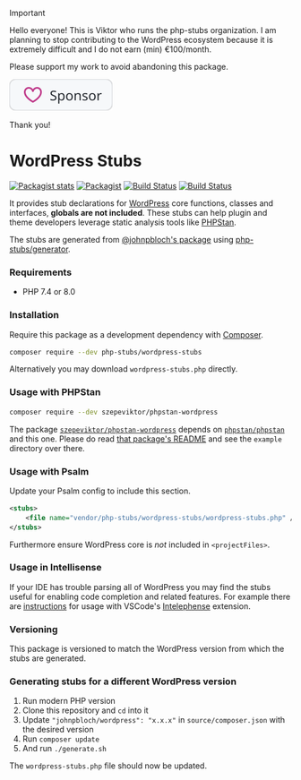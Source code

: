 > [!IMPORTANT]
> Hello everyone! This is Viktor who runs the php-stubs organization. I am planning to stop contributing to the WordPress ecosystem because it is extremely difficult and I do not earn (min) €100/month.

Please support my work to avoid abandoning this package.

[![Sponsor](https://github.com/szepeviktor/.github/raw/master/.github/assets/github-like-sponsor-button.svg)](https://github.com/sponsors/php-stubs)

Thank you!

# WordPress Stubs

[![Packagist stats](https://img.shields.io/packagist/dt/php-stubs/wordpress-stubs.svg)](https://packagist.org/packages/php-stubs/wordpress-stubs/stats)
[![Packagist](https://img.shields.io/packagist/v/php-stubs/wordpress-stubs.svg?color=4CC61E&style=popout)](https://packagist.org/packages/php-stubs/wordpress-stubs)
[![Build Status](https://github.com/php-stubs/wordpress-stubs/workflows/Tests/badge.svg)](https://github.com/php-stubs/wordpress-stubs/actions)
[![Build Status](https://github.com/php-stubs/wordpress-stubs/actions/workflows/integrate.yml/badge.svg)](https://github.com/php-stubs/wordpress-stubs/actions)

It provides stub declarations for [WordPress](https://wordpress.org/)
core functions, classes and interfaces, **globals are not included**.
These stubs can help plugin and theme developers leverage static analysis tools
like [PHPStan](https://github.com/phpstan/phpstan).

The stubs are generated from [@johnpbloch's package](https://github.com/johnpbloch/wordpress-core)
using [php-stubs/generator](https://github.com/php-stubs/generator).

### Requirements

- PHP 7.4 or 8.0

### Installation

Require this package as a development dependency with [Composer](https://getcomposer.org).

```bash
composer require --dev php-stubs/wordpress-stubs
```

Alternatively you may download `wordpress-stubs.php` directly.

### Usage with PHPStan

```bash
composer require --dev szepeviktor/phpstan-wordpress
```

The package [`szepeviktor/phpstan-wordpress`](https://github.com/szepeviktor/phpstan-wordpress)
depends on [`phpstan/phpstan`](http://github.com/phpstan/phpstan) and this one.
Please do read
[that package's README](https://github.com/szepeviktor/phpstan-wordpress/blob/master/README.md)
and see the `example` directory over there.

### Usage with Psalm

Update your Psalm config to include this section.

```xml
<stubs>
    <file name="vendor/php-stubs/wordpress-stubs/wordpress-stubs.php" />
</stubs>
```

Furthermore ensure WordPress core is _not_ included in `<projectFiles>`.

### Usage in Intellisense

If your IDE has trouble parsing all of WordPress
you may find the stubs useful for enabling code completion and related features.
For example there are [instructions](https://github.com/bmewburn/vscode-intelephense/issues/113)
for usage with VSCode's
[Intelephense](https://marketplace.visualstudio.com/items?itemName=bmewburn.vscode-intelephense-client)
extension.

### Versioning

This package is versioned to match the WordPress version from which the stubs are generated.

### Generating stubs for a different WordPress version

1. Run modern PHP version
1. Clone this repository and `cd` into it
1. Update `"johnpbloch/wordpress": "x.x.x"` in `source/composer.json` with the desired version
1. Run `composer update`
1. And run `./generate.sh`

The `wordpress-stubs.php` file should now be updated.

